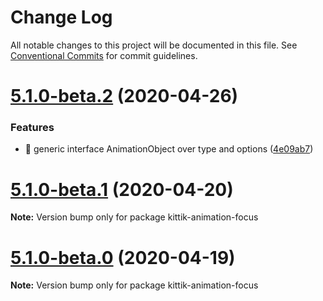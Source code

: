 # Change Log

All notable changes to this project will be documented in this file.
See [Conventional Commits](https://conventionalcommits.org) for commit guidelines.

# [5.1.0-beta.2](https://github.com/ghaiklor/kittik/compare/v5.1.0-beta.1...v5.1.0-beta.2) (2020-04-26)


### Features

* 🎸 generic interface AnimationObject over type and options ([4e09ab7](https://github.com/ghaiklor/kittik/commit/4e09ab7425a47969ae8121316ecc81a6d17c482b))





# [5.1.0-beta.1](https://github.com/ghaiklor/kittik/compare/v5.1.0-beta.0...v5.1.0-beta.1) (2020-04-20)

**Note:** Version bump only for package kittik-animation-focus





# [5.1.0-beta.0](https://github.com/ghaiklor/kittik/compare/v2.1.2...v5.1.0-beta.0) (2020-04-19)

**Note:** Version bump only for package kittik-animation-focus
